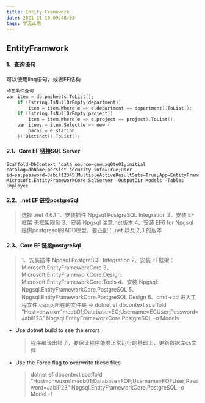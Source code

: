 ```yaml
---
title: Entity Framework
date: 2021-11-10 09:48:05
tags: 学无止境
---
```

## EntityFramwork

#### 1、查询语句
可以使用linq语句，或者EF结构
``` C
动态条件查询
var item = db.pmsheets.ToList();
    if (!string.IsNullOrEmpty(department))
        item = item.Where(e => e.department == department).ToList();
    if (!string.IsNullOrEmpty(project))
        item = item.Where(e => e.project == project).ToList();
    var items = item.Select(e => new {
        paras = e.station
    }).Distinct().ToList();

```

#### 2.1、Core EF 链接SQL Server
```
Scaffold-DbContext "data source=cnwuxg0te01;initial catalog=dbName;persist security info=True;user id=sa;password=Jabil12345;MultipleActiveResultSets=True;App=EntityFramework" Microsoft.EntityFrameworkCore.SqlServer -OutputDir Models -Tables Employee
```

#### 2.2、.net EF 链接postgreSql
> 选择 .net 4.6.1
1、安装插件 Npgsql PostgreSQL Integration
2、安装 EF框架 无框架限制
3、安装 Npgsql 注意.net版本
4、安装 EF6 for Npgsql 提供postgresql的ADO模型，要匹配：.net 以及 2,3 的版本


#### 2.3、Core EF 链接postgreSql
>1、安装插件 Npgsql PostgreSQL Integration
2、安装 EF框架：Microsoft.EntityFrameworkCore
3、Microsoft.EntityFrameworkCore.Design;
   Microsoft.EntityFrameworkCore.Tools
4、安装 Npgsql: Npgsql.EntityFrameworkCore.PostgreSQL
5、Npgsql.EntityFrameworkCore.PostgreSQL.Design
6、cmd->cd 进入工程文件.csproj所在的文件夹 -> 
dotnet ef dbcontext scaffold "Host=cnwuxm1medb01;Database=EC;Username=ECUser;Password=Jabil123" Npgsql.EntityFrameworkCore.PostgreSQL -o Models

- Use dotnet build to see the errors
    >程序编译出错了，要保证程序能够正常运行的基础上，更新数据库cs文件
- Use the Force flag to overwrite these files
    >dotnet ef dbcontext scaffold "Host=cnwuxm1medb01;Database=FOF;Username=FOFUser;Password=Jabil123" Npgsql.EntityFrameworkCore.PostgreSQL -o Model -f








